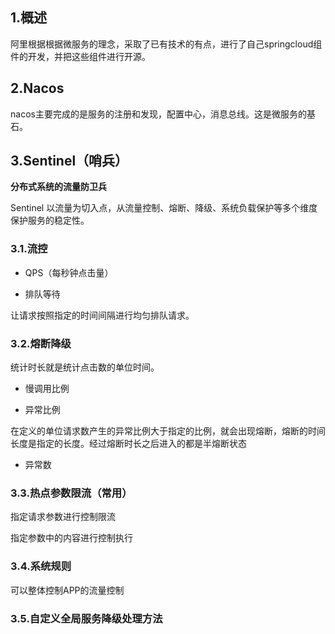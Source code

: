## 1.概述

阿里根据根据微服务的理念，采取了已有技术的有点，进行了自己springcloud组件的开发，并把这些组件进行开源。

## 2.Nacos

nacos主要完成的是服务的注册和发现，配置中心，消息总线。这是微服务的基石。

## 3.Sentinel（哨兵）

**分布式系统的流量防卫兵**

Sentinel 以流量为切入点，从流量控制、熔断、降级、系统负载保护等多个维度保护服务的稳定性。

### 3.1.流控

- QPS（每秒钟点击量）

- 排队等待

让请求按照指定的时间间隔进行均匀排队请求。

### 3.2.熔断降级

统计时长就是统计点击数的单位时间。

- 慢调用比例

- 异常比例

在定义的单位请求数产生的异常比例大于指定的比例，就会出现熔断，熔断的时间长度是指定的长度。经过熔断时长之后进入的都是半熔断状态

- 异常数

### 3.3.热点参数限流（常用）

指定请求参数进行控制限流

指定参数中的内容进行控制执行

### 3.4.系统规则

可以整体控制APP的流量控制

### 3.5.自定义全局服务降级处理方法

